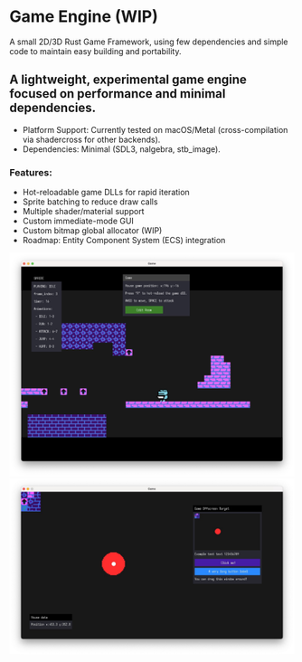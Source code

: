 
# Game Engine (WIP) 

A small 2D/3D Rust Game Framework, using few dependencies and simple code to maintain easy building and portability.

## A lightweight, experimental game engine focused on performance and minimal dependencies.

- Platform Support: Currently tested on macOS/Metal (cross-compilation via shadercross for other backends).
- Dependencies: Minimal (SDL3, nalgebra, stb_image).

### Features:

- Hot-reloadable game DLLs for rapid iteration
- Sprite batching to reduce draw calls
- Multiple shader/material support
- Custom immediate-mode GUI
- Custom bitmap global allocator (WIP)
- Roadmap: Entity Component System (ECS) integration

![demo2](demo2.jpg)
![demo](demo.jpg)
